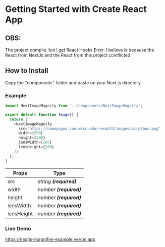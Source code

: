 # Getting Started with Create React App

## OBS:

The project compile, but I get React Hooks Error.
I believe is because the React from NextJs and the React from this project comflicted

## How to Install

Copy the "components" folder and paste on your Next.js directory

### Example

```js
import NextImageMagnify from "../components/NextImageMagnify";

export default function Image() {
  return (
    <NextImageMagnify
      src="https://homepages.cae.wisc.edu/~ece533/images/airplane.png"
      width={500}
      height={500}
      lensWidth={200}
      lensHeight={200}
    />
  );
}
```

| Props      | Type                      |
| ---------- | ------------------------- |
| src        | _string_ **_(required)_** |
| width      | _number_ **_(required)_** |
| height     | _number_ **_(required)_** |
| lensWidth  | _number_ **_(required)_** |
| lensHeight | _number_ **_(required)_** |

### Live Demo

https://nextjs-magnifier-example.vercel.app
